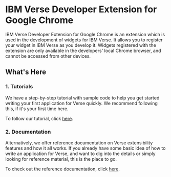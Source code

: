 # IBM Verse Developer Extension for Google Chrome

IBM Verse Developer Extension for Google Chrome is an extension which is used in the development of widgets for IBM Verse. It allows you to register your widget in IBM Verse as you develop it. Widgets registered with the extension are only available in the developers' local Chrome browser, and cannot be accessed from other devices.

## What's Here
### 1. Tutorials
We have a step-by-step tutorial with sample code to help you get started writing your first application for Verse quickly. We recommend following this, if it's your first time here.

To follow our tutorial, click [here][1].

### 2. Documentation
Alternatively, we offer reference documentation on Verse extensibility features and how it all works. If you already have some basic idea of how to write an application for Verse, and want to dig into the details or simply looking for reference material, this is the place to go.

To check out the reference documentation, click [here][2].

[1]: https://git.swg.usma.ibm.com/pages/IBM-Verse/verse-developer-chrome-ext/tutorials/tutorial_verse_developer.html
[2]: https://git.swg.usma.ibm.com/pages/IBM-Verse/verse-developer-chrome-ext/reference/reference.html
